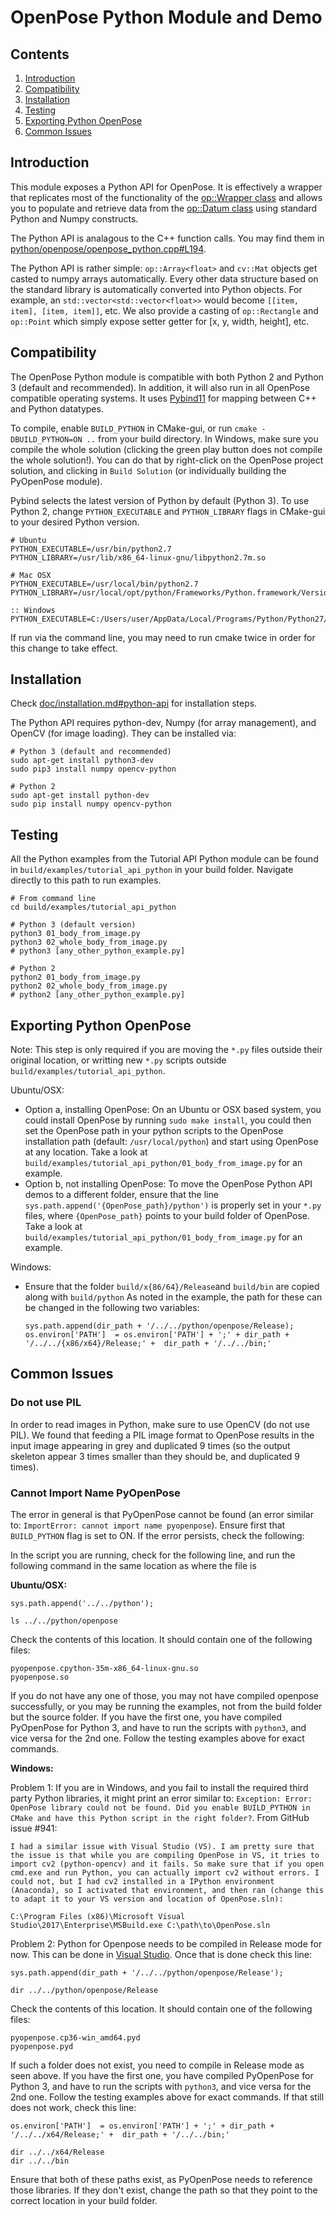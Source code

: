 # OpenPose Python Module and Demo

## Contents
1. [Introduction](#introduction)
2. [Compatibility](#compatibility)
3. [Installation](#installation)
4. [Testing](#testing)
5. [Exporting Python OpenPose](#exporting-python-openpose)
6. [Common Issues](#common-issues)



## Introduction
This module exposes a Python API for OpenPose. It is effectively a wrapper that replicates most of the functionality of the [op::Wrapper class](https://github.com/CMU-Perceptual-Computing-Lab/openpose/blob/master/include/openpose/wrapper/wrapper.hpp) and allows you to populate and retrieve data from the [op::Datum class](https://github.com/CMU-Perceptual-Computing-Lab/openpose/blob/master/include/openpose/core/datum.hpp) using standard Python and Numpy constructs.

The Python API is analagous to the C++ function calls. You may find them in [python/openpose/openpose_python.cpp#L194](https://github.com/CMU-Perceptual-Computing-Lab/openpose/blob/master/python/openpose/openpose_python.cpp#L194).

The Python API is rather simple: `op::Array<float>` and `cv::Mat` objects get casted to numpy arrays automatically. Every other data structure based on the standard library is automatically converted into Python objects. For example, an `std::vector<std::vector<float>>` would become `[[item, item], [item, item]]`, etc. We also provide a casting of `op::Rectangle` and `op::Point` which simply expose setter getter for [x, y, width, height], etc.





## Compatibility
The OpenPose Python module is compatible with both Python 2 and Python 3 (default and recommended). In addition, it will also run in all OpenPose compatible operating systems. It uses [Pybind11](https://github.com/pybind/pybind11) for mapping between C++ and Python datatypes.

To compile, enable `BUILD_PYTHON` in CMake-gui, or run `cmake -DBUILD_PYTHON=ON ..` from your build directory. In Windows, make sure you compile the whole solution (clicking the green play button does not compile the whole solution!). You can do that by right-click on the OpenPose project solution, and clicking in `Build Solution` (or individually building the PyOpenPose module).

Pybind selects the latest version of Python by default (Python 3). To use Python 2, change `PYTHON_EXECUTABLE` and `PYTHON_LIBRARY` flags in CMake-gui to your desired Python version.

```
# Ubuntu
PYTHON_EXECUTABLE=/usr/bin/python2.7
PYTHON_LIBRARY=/usr/lib/x86_64-linux-gnu/libpython2.7m.so
```

```
# Mac OSX
PYTHON_EXECUTABLE=/usr/local/bin/python2.7
PYTHON_LIBRARY=/usr/local/opt/python/Frameworks/Python.framework/Versions/2.7/lib/libpython2.7m.dylib
```

```
:: Windows
PYTHON_EXECUTABLE=C:/Users/user/AppData/Local/Programs/Python/Python27/python.exe
```

If run via the command line, you may need to run cmake twice in order for this change to take effect.



## Installation
Check [doc/installation.md#python-api](./installation.md#python-api) for installation steps.

The Python API requires python-dev, Numpy (for array management), and OpenCV (for image loading). They can be installed via:

```
# Python 3 (default and recommended)
sudo apt-get install python3-dev
sudo pip3 install numpy opencv-python

# Python 2
sudo apt-get install python-dev
sudo pip install numpy opencv-python
```



## Testing
All the Python examples from the Tutorial API Python module can be found in `build/examples/tutorial_api_python` in your build folder. Navigate directly to this path to run examples.

```
# From command line
cd build/examples/tutorial_api_python

# Python 3 (default version)
python3 01_body_from_image.py
python3 02_whole_body_from_image.py
# python3 [any_other_python_example.py]

# Python 2
python2 01_body_from_image.py
python2 02_whole_body_from_image.py
# python2 [any_other_python_example.py]
```



## Exporting Python OpenPose
Note: This step is only required if you are moving the `*.py` files outside their original location, or writting new `*.py` scripts outside `build/examples/tutorial_api_python`.

Ubuntu/OSX:

- Option a, installing OpenPose: On an Ubuntu or OSX based system, you could install OpenPose by running `sudo make install`, you could then set the OpenPose path in your python scripts to the OpenPose installation path (default: `/usr/local/python`) and start using OpenPose at any location. Take a look at `build/examples/tutorial_api_python/01_body_from_image.py` for an example.
- Option b, not installing OpenPose: To move the OpenPose Python API demos to a different folder, ensure that the line `sys.path.append('{OpenPose_path}/python')` is properly set in your `*.py` files, where `{OpenPose_path}` points to your build folder of OpenPose. Take a look at `build/examples/tutorial_api_python/01_body_from_image.py` for an example.

Windows:

- Ensure that the folder  `build/x{86/64}/Release`and `build/bin` are copied along with `build/python` As noted in the example, the path for these can be changed in the following two variables:

  ```
  sys.path.append(dir_path + '/../../python/openpose/Release);
  os.environ['PATH']  = os.environ['PATH'] + ';' + dir_path + '/../../{x86/x64}/Release;' +  dir_path + '/../../bin;'
  ```



## Common Issues
### Do not use PIL
In order to read images in Python, make sure to use OpenCV (do not use PIL). We found that feeding a PIL image format to OpenPose results in the input image appearing in grey and duplicated 9 times (so the output skeleton appear 3 times smaller than they should be, and duplicated 9 times).


### Cannot Import Name PyOpenPose
The error in general is that PyOpenPose cannot be found (an error similar to: `ImportError: cannot import name pyopenpose`). Ensure first that `BUILD_PYTHON` flag is set to ON. If the error persists, check the following:

In the script you are running, check for the following line, and run the following command in the same location as where the file is

**Ubuntu/OSX:**

`sys.path.append('../../python');`

```
ls ../../python/openpose
```

Check the contents of this location. It should contain one of the following files:

```
pyopenpose.cpython-35m-x86_64-linux-gnu.so
pyopenpose.so
```

If you do not have any one of those, you may not have compiled openpose successfully, or you may be running the examples, not from the build folder but the source folder. If you have the first one, you have compiled PyOpenPose for Python 3, and have to run the scripts with `python3`, and vice versa for the 2nd one. Follow the testing examples above for exact commands.

**Windows:**

Problem 1: If you are in Windows, and you fail to install the required third party Python libraries, it might print an error similar to: `Exception: Error: OpenPose library could not be found. Did you enable BUILD_PYTHON in CMake and have this Python script in the right folder?`. From GitHub issue #941:
```
I had a similar issue with Visual Studio (VS). I am pretty sure that the issue is that while you are compiling OpenPose in VS, it tries to import cv2 (python-opencv) and it fails. So make sure that if you open cmd.exe and run Python, you can actually import cv2 without errors. I could not, but I had cv2 installed in a IPython environment (Anaconda), so I activated that environment, and then ran (change this to adapt it to your VS version and location of OpenPose.sln):

C:\Program Files (x86)\Microsoft Visual Studio\2017\Enterprise\MSBuild.exe C:\path\to\OpenPose.sln
```

Problem 2: Python for Openpose needs to be compiled in Release mode for now. This can be done in [Visual Studio](https://cdn.stereolabs.com/docs/getting-started/images/release_mode.png). Once that is done check this line:

`sys.path.append(dir_path + '/../../python/openpose/Release');`

```
dir ../../python/openpose/Release
```

Check the contents of this location. It should contain one of the following files:

```
pyopenpose.cp36-win_amd64.pyd
pyopenpose.pyd
```

If such a folder does not exist, you need to compile in Release mode as seen above. If you have the first one, you have compiled PyOpenPose for Python 3, and have to run the scripts with `python3`, and vice versa for the 2nd one. Follow the testing examples above for exact commands. If that still does not work, check this line:

`os.environ['PATH']  = os.environ['PATH'] + ';' + dir_path + '/../../x64/Release;' +  dir_path + '/../../bin;'`

```
dir ../../x64/Release
dir ../../bin
```

Ensure that both of these paths exist, as PyOpenPose needs to reference those libraries. If they don't exist, change the path so that they point to the correct location in your build folder.
